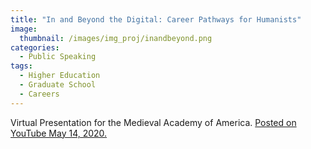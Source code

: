 ```yaml
---
title: "In and Beyond the Digital: Career Pathways for Humanists"
image: 
  thumbnail: /images/img_proj/inandbeyond.png
categories:
  - Public Speaking
tags:
  - Higher Education
  - Graduate School
  - Careers
---
```


Virtual Presentation for the Medieval Academy of America.
[Posted on YouTube May 14, 2020.](https://www.youtube.com/watch?v=vRpuI1Yegms)